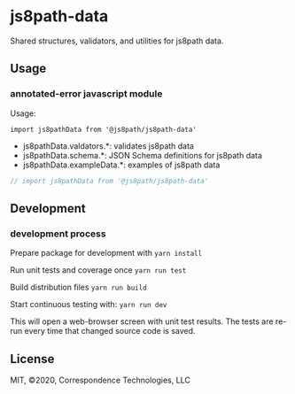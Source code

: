 # js8path-data
Shared structures, validators,  and utilities for js8path data.

## Usage

### annotated-error javascript module

Usage:

`import js8pathData from '@js8path/js8path-data'`
- js8pathData.valdators.*: validates js8path data
- js8pathData.schema.*: JSON Schema definitions for js8path data
- js8pathData.exampleData.*: examples of js8path data

```javascript
// import js8pathData from '@js8path/js8path-data'
```

## Development

### development process

Prepare package for development with
  `yarn install`

Run unit tests and coverage once 
  `yarn run test`

Build distribution files 
  `yarn run build`

Start continuous testing with: 
  `yarn run dev`

This will open a web-browser screen with unit test results. 
The tests are re-run every time that changed source code is saved. 

## License

MIT, ©2020, Correspondence Technologies, LLC
